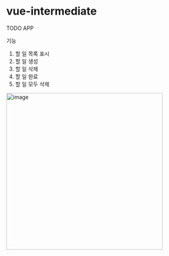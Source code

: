 # vue-intermediate

TODO APP


기능
1. 할 일 목록 표시
2. 할 일 생성
3. 할 일 삭제
4. 할 일 완료
5. 할 일 모두 삭제
<img width="411" alt="image" src="https://user-images.githubusercontent.com/34363687/233829538-4825c18d-8fbd-4fdc-b75c-8cae5ca44805.png">
